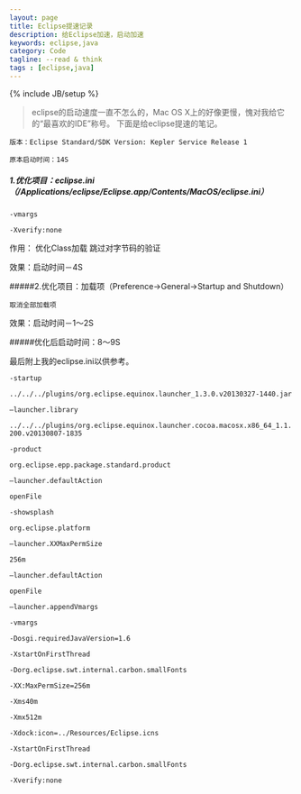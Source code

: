 ```yaml
---
layout: page
title: Eclipse提速记录
description: 给Eclipse加速，启动加速
keywords: eclipse,java
category: Code
tagline: --read & think
tags : [eclipse,java]
---
```

{% include JB/setup %}

> eclipse的启动速度一直不怎么的，Mac OS X上的好像更慢，愧对我给它的“最喜欢的IDE”称号。
> 下面是给eclipse提速的笔记。


`版本：Eclipse Standard/SDK
 Version: Kepler Service Release 1`

`原本启动时间：14S`

##### 1.优化项目：eclipse.ini（/Applications/eclipse/Eclipse.app/Contents/MacOS/eclipse.ini）

 `-vmargs`
 
 `-Xverify:none`
  
  作用： 优化Class加载 跳过对字节码的验证

  效果：启动时间－4S

#####2.优化项目：加载项（Preference→General→Startup and Shutdown）

`取消全部加载项`

效果：启动时间－1～2S

#####优化后启动时间：8～9S

最后附上我的eclipse.ini以供参考。


`-startup`

`../../../plugins/org.eclipse.equinox.launcher_1.3.0.v20130327-1440.jar`

`–launcher.library`

`../../../plugins/org.eclipse.equinox.launcher.cocoa.macosx.x86_64_1.1.200.v20130807-1835`

`-product`

`org.eclipse.epp.package.standard.product`

`–launcher.defaultAction`

`openFile`

`-showsplash`

`org.eclipse.platform`

`–launcher.XXMaxPermSize`

`256m`

`–launcher.defaultAction`

`openFile`

`–launcher.appendVmargs`

`-vmargs`

`-Dosgi.requiredJavaVersion=1.6`

`-XstartOnFirstThread`

`-Dorg.eclipse.swt.internal.carbon.smallFonts`

`-XX:MaxPermSize=256m`

`-Xms40m`

`-Xmx512m`

`-Xdock:icon=../Resources/Eclipse.icns`

`-XstartOnFirstThread`

`-Dorg.eclipse.swt.internal.carbon.smallFonts`

`-Xverify:none`